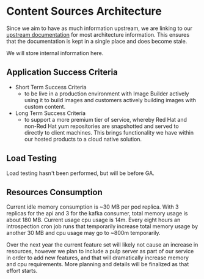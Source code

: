 # Content Sources Architecture

Since we aim to have as much information upstream, we are linking to our [upstream documentation](https://github.com/content-services/content-sources-backend/blob/main/docs/architecture.md) for most architecture information.  This ensures that the documentation is kept in a single place and does become stale.

We will store internal information here.

## Application Success Criteria

* Short Term Success Criteria
  * to be live in a production environment with Image Builder actively using it to build images and customers actively building images with custom content.
* Long Term Success Criteria
  * to support a more premium tier of service, whereby Red Hat and non-Red Hat yum repositories are snapshotted and served to directly to client machines.  This brings functionality we have within our hosted products to a cloud native solution.

## Load Testing

Load testing hasn't been performed, but will be before GA.

## Resources Consumption

Current idle memory consumption is ~30 MB per pod replica.  With 3 replicas for the api and 3 for the kafka consumer, total memory usage is about 180 MB. Current usage cpu usage is 14m.  Every eight hours an introspection cron job runs that temporarily increase total memory usage by another 30 MB and cpu usage may go to ~800m temporarily.

Over the next year the current feature set will likely not cause an increase in resources, however we plan to include a pulp server as part of our service in order to add new features, and that will dramatically increase memory and cpu requirements.  More planning and details will be finalized as that effort starts.

